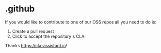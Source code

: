 # .github


If you would like to contribute to one of our OSS repos all you need to do is:

1. Create a pull request
2. Click to accept the repository's CLA

Thanks https://cla-assistant.io!
